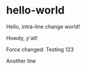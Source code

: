 # hello-world
Hello, intra-line change world!

Howdy, y'all!

Force changed: Testing 123

Another line
